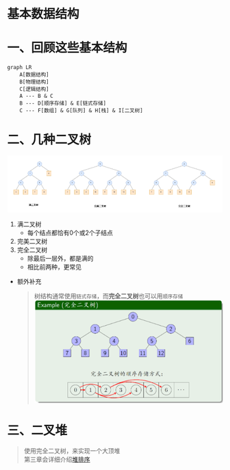 # 基本数据结构

# 一、回顾这些基本结构

```mermaid
graph LR
    A[数据结构]
    B[物理结构]
    C[逻辑结构]
    A --- B & C
    B --- D[顺序存储] & E[链式存储]
    C --- F[数组] & G[队列] & H[栈] & I[二叉树]
```

# 二、几种二叉树

![binary_tree](pngs/binary_tree.png)

1. 满二叉树
    - 每个结点都恰有0个或2个子结点
2. 完美二叉树
3. 完全二叉树
    - 除最后一层外，都是满的
    - 相比前两种，更常见

- 额外补充
    > 树结构通常使用`链式存储`，而**完全二叉树**也可以用`顺序存储`  
    > ![complete_binary_tree](pngs/complete_binary_tree.png)

# 三、二叉堆
> 使用完全二叉树，来实现一个大顶堆  
> 第三章会详细介绍[堆排序](计算机算法设计与分析/排序算法/堆排序.md)